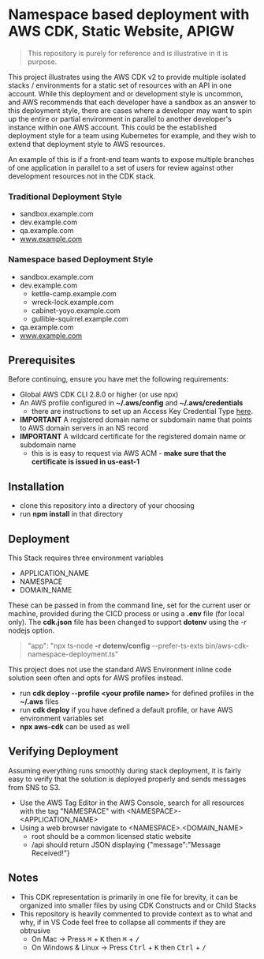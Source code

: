 # Namespace based deployment with AWS CDK, Static Website, APIGW

> This repository is purely for reference and is illustrative in it is purpose.

This project illustrates using the AWS CDK v2 to provide multiple isolated stacks / environments for a static set of resources with an API in one account. While this deployment and or development style is uncommon, and AWS recommends that each developer have a sandbox as an answer to this deployment style, there are cases where a developer may want to spin up the entire or partial environment in parallel to another developer's instance within one AWS account. This could be the established deployment style for a team using Kubernetes for example, and they wish to extend that deployment style to AWS resources.

An example of this is if a front-end team wants to expose multiple branches of one application in parallel to a set of users for review against other development resources not in the CDK stack.

### Traditional Deployment Style
* sandbox.example.com
* dev.example.com
* qa.example.com
* www.example.com

### Namespace based Deployment Style
* sandbox.example.com
* dev.example.com
    * kettle-camp.example.com
    * wreck-lock.example.com
    * cabinet-yoyo.example.com
    * gullible-squirrel.example.com
* qa.example.com
* www.example.com
## Prerequisites

Before continuing, ensure you have met the following requirements:

* Global AWS CDK CLI 2.8.0 or higher (or use npx)
* An AWS profile configured in **~/.aws/config** and **~/.aws/credentials**
    * there are instructions to set up an Access Key Credential Type [here](https://cdkworkshop.com/15-prerequisites/200-account.html).
* **IMPORTANT** A registered domain name or subdomain name that points to AWS domain servers in an NS record
* **IMPORTANT** A wildcard certificate for the registered domain name or subdomain name
    * this is is easy to request via AWS ACM - **make sure that the certificate is issued in us-east-1**

## Installation

* clone this repository into a directory of your choosing
* run **npm install** in that directory 

## Deployment

This Stack requires three environment variables
 * APPLICATION_NAME
 * NAMESPACE
 * DOMAIN_NAME

These can be passed in from the command line, set for the current user or machine, provided during the CICD process or using a **.env** file (for local only). The **cdk.json** file has been changed to support **dotenv** using the _-r_ nodejs option.

> "app": "npx ts-node **-r dotenv/config** --prefer-ts-exts bin/aws-cdk-namespace-deployment.ts"

This project does not use the standard AWS Environment inline code solution seen often and opts for AWS profiles instead.

* run **cdk deploy --profile \<your profile name\>** for defined profiles in the **~/.aws** files
* run **cdk deploy** if you have defined a default profile, or have AWS environment variables set 
* **npx aws-cdk** can be used as well

## Verifying Deployment

Assuming everything runs smoothly during stack deployment, it is fairly easy to verify that the solution is deployed properly and sends messages from SNS to S3. 

* Use the AWS Tag Editor in the AWS Console, search for all resources with the tag "NAMESPACE" with \<NAMESPACE\>-\<APPLICATION_NAME\>
* Using a web browser navigate to \<NAMESPACE\>.\<DOMAIN_NAME>
    * root should be a common licensed static website
    * /api should return JSON displaying {"message":"Message Received!"}


## Notes

* This CDK representation is primarily in one file for brevity, it can be organized into smaller files by using CDK Constructs and or Child Stacks
* This repository is heavily commented to provide context as to what and why, if in VS Code feel free to collapse all comments if they are obtrusive
    * On Mac -> Press <kbd>&#8984;</kbd> + <kbd>K</kbd> then <kbd>&#8984;</kbd> + <kbd>/</kbd> 
    * On Windows & Linux -> Press <kbd>Ctrl</kbd> + <kbd>K</kbd> then <kbd>Ctrl</kbd> + <kbd>/</kbd> 